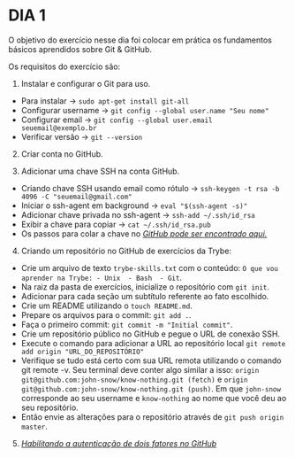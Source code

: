 # DIA 1

O objetivo do exercício nesse dia foi colocar em prática os fundamentos básicos aprendidos sobre Git & GitHub. 

Os requisitos do exercício são:

1. Instalar e configurar o Git para uso.
  * Para instalar -> `sudo apt-get install git-all`
  * Configurar username -> `git config --global user.name "Seu nome"`
  * Configurar email -> `git config --global user.email seuemail@exemplo.br`
  * Verificar versão -> `git --version`

2. Criar conta no GitHub.

3. Adicionar uma chave SSH na conta GitHub.
  * Criando chave SSH usando email como rótulo -> `ssh-keygen -t rsa -b 4096 -C "seuemail@gmail.com"`
  * Iniciar o ssh-agent em background -> `eval "$(ssh-agent -s)"`
  * Adicionar chave privada no ssh-agent -> `ssh-add ~/.ssh/id_rsa`
  * Exibir a chave para copiar -> `cat ~/.ssh/id_rsa.pub`
  * Os passos para colar a chave no _[GitHub pode ser encontrado aqui.](https://docs.github.com/en/authentication/connecting-to-github-with-ssh/adding-a-new-ssh-key-to-your-github-account)_

4. Criando um repositório no GitHub de exercícios da Trybe:
  * Crie um arquivo de texto `trybe-skills.txt` com o conteúdo: `O que vou aprender na Trybe: - Unix  - Bash  - Git`.
  * Na raiz da pasta de exercícios, inicialize o repositório com `git init`.
  * Adicionar para cada seção um subtítulo referente ao fato escolhido.
  * Crie um README utilizando o `touch README.md`.
  * Prepare os arquivos para o commit: `git add .`.
  * Faça o primeiro commit: `git commit -m "Initial commit"`.
  * Crie um repositório público no GitHub e pegue o URL de conexão SSH.
  * Execute o comando para adicionar a URL ao repositório local `git remote add origin "URL_DO_REPOSITÓRIO"`
  * Verifique se tudo está certo com sua URL remota utilizando o comando git remote -v. Seu terminal deve conter algo similar a isso: `origin git@github.com:john-snow/know-nothing.git (fetch)` e `origin git@github.com:john-snow/know-nothing.git (push)`. Em que `john-snow` corresponde ao seu username e `know-nothing` ao nome que você deu ao seu repositório.
  * Então envie as alterações para o repositório através de `git push origin master`.

5. _[Habilitando a autenticação de dois fatores no GitHub](https://docs.github.com/pt/authentication/securing-your-account-with-two-factor-authentication-2fa/configuring-two-factor-authentication)_